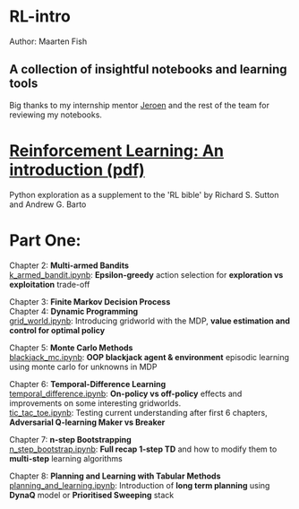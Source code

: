 # RL-intro
Author: Maarten Fish

## A collection of insightful notebooks and learning tools
Big thanks to my internship mentor [Jeroen](https://github.com/jeroenboeye) and the rest of the team for reviewing my notebooks.

# [Reinforcement Learning: An introduction (pdf)](http://incompleteideas.net/book/RLbook2020.pdf)
Python exploration as a supplement to the 'RL bible' by Richard S. Sutton and Andrew G. Barto

# Part One:
Chapter 2: **Multi-armed Bandits**  
[k_armed_bandit.ipynb](https://github.com/FishMaarten/RL-intro/blob/master/Notebooks/Part1/k_armed_bandit.ipynb):
**Epsilon-greedy** action selection for **exploration vs exploitation** trade-off

Chapter 3: **Finite Markov Decision Process**  
Chapter 4: **Dynamic Programming**  
[grid_world.ipynb](https://github.com/FishMaarten/RL-intro/blob/master/Notebooks/Part1/grid_world.ipynb):
Introducing gridworld with the MDP, **value estimation and control for optimal policy**

Chapter 5: **Monte Carlo Methods**  
[blackjack_mc.ipynb](https://github.com/FishMaarten/RL-intro/blob/master/Notebooks/Part1/blackjack_mc.ipynb):
**OOP blackjack agent & environment** episodic learning using monte carlo for unknowns in MDP

Chapter 6: **Temporal-Difference Learning**  
[temporal_difference.ipynb](https://github.com/FishMaarten/RL-intro/blob/master/Notebooks/Part1/temporal_difference.ipynb):
**On-policy vs off-policy** effects and improvements on some interesting gridworlds.  
[tic_tac_toe.ipynb](https://github.com/FishMaarten/RL-intro/blob/master/Notebooks/Part1/tic_tac_toe.ipynb):
Testing current understanding after first 6 chapters, **Adversarial Q-learning Maker vs Breaker**

Chapter 7: **n-step Bootstrapping**  
[n_step_bootstrap.ipynb](https://github.com/FishMaarten/RL-intro/blob/master/Notebooks/Part1/n_step_bootstrap.ipynb):
**Full recap 1-step TD** and how to modify them to **multi-step** learning algorithms

Chapter 8: **Planning and Learning with Tabular Methods**  
[planning_and_learning.ipynb](https://github.com/FishMaarten/RL-intro/blob/master/Notebooks/Part1/planning_and_learning.ipynb):
Introduction of **long term planning** using **DynaQ** model or **Prioritised Sweeping** stack
